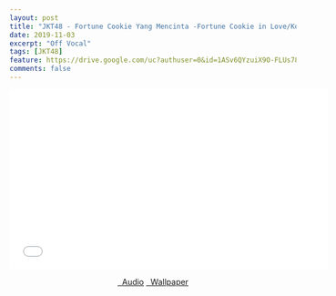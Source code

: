 ```yaml
---
layout: post
title: "JKT48 - Fortune Cookie Yang Mencinta -Fortune Cookie in Love/Koisuru Fortune Cookie- ♩ = 123"
date: 2019-11-03
excerpt: "Off Vocal"
tags: [JKT48]
feature: https://drive.google.com/uc?authuser=0&id=1ASv6QYzuiX9O-FLUs78sRBfT8VE6ZJhP&export=download
comments: false
---
```

<iframe width="560" height="315" src="//www.youtube.com/embed/h3lWaSakPug" frameborder="0"> </iframe>
<center>
<figure class="half">
<a href="https://drive.google.com/uc?authuser=0&id=1AfWncQYwMFDMLi9WwaVJqjxQ0q-kUSOd&export=download" class="btn" target="_blank" rel="noopener noreferrer"><i class="fa fa-caret-down"></i> &nbsp; Audio</a>
<a href="https://drive.google.com/uc?authuser=0&id=1ASv6QYzuiX9O-FLUs78sRBfT8VE6ZJhP&export=download" class="btn" target="_blank" rel="noopener noreferrer"><i class="fa fa-caret-down"></i> &nbsp; Wallpaper</a>
</figure>
</center>
